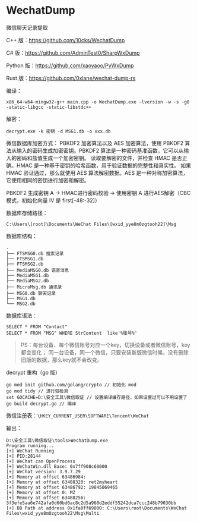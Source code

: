 # WechatDump
微信聊天记录提取

C++ 版：https://github.com/10cks/WechatDump

C# 版：https://github.com/AdminTest0/SharpWxDump

Python 版：https://github.com/xaoyaoo/PyWxDump

Rust 版：https://github.com/0xlane/wechat-dump-rs

编译：
```
x86_64-w64-mingw32-g++ main.cpp -o WechatDump.exe -lversion -w -s -g0 -static-libgcc -static-libstdc++
```

解密：
```
decrypt.exe -k 密钥 -d MSG1.db -o xxx.db
```
微信数据库加密方式： PBKDF2 加密算法以及 AES 加密算法，使用 PBKDF2 算法从输入的密码生成加密密钥。PBKDF2 算法是一种密码基准函数，它可以从输入的密码和盐值生成一个加密密钥。
读取要解密的文件，并检查 HMAC 是否正确。HMAC 是一种基于密钥的哈希函数，用于验证数据的完整性和真实性。
如果 HMAC 验证通过，那么就使用 AES 算法解密数据。AES 是一种对称加密算法，它使用相同的密钥进行加密和解密。

PBKDF2 生成密钥 A -> HMAC进行密码校验 -> 使用密钥 A 进行AES解密（CBC模式，初始化向量 IV 是 first[-48:-32]）

数据库存储路径：
```
C:\Users\[root]\Documents\WeChat Files\[wxid_yye8m0zgtooh22]\Msg
```

数据库结构：
```
.
├── FTSMSG0.db 搜索记录
├── FTSMSG1.db
├── FTSMSG2.db
├── MediaMSG0.db 语音消息
├── MediaMSG1.db
├── MediaMSG2.db
├── MicroMsg.db 通讯录
├── MSG0.db 聊天记录
├── MSG1.db
└── MSG2.db
```

数据库语法：
```
SELECT * FROM "Contact"
SELECT * FROM "MSG" WHERE StrContent  like'%账号%'
```

> PS：每台设备、每个微信账号对应一个key，切换设备或者微信账号，key都会变化；
> 同一台设备，同一个微信，只要安装新版微信时候，没有删除旧版的数据，那么key就不会改变。

decrypt 重构（go 版）
```
go mod init github.com/golang/crypto // 初始化 mod
go mod tidy // 进行包检测
set GOCACHE=D:\安全工具\微信取证 // 设置编译缓存路径，如果设置过可以不用设置了
go build decrypt.go // 编译
```

微信注册表：`\HKEY_CURRENT_USER\SOFTWARE\Tencent\WeChat`

输出：
```
D:\安全工具\微信取证\tools>WechatDump.exe
Program running...
[+] WeChat Running
[+] PID:28144
[+] WeChat can OpenProcess
[+] WeChatWin.dll Base: 0x7ff908c60000
[+] WeChat version: 3.9.7.29
[+] Memory at offset 63486984:
[+] Memory at offset 63488320: ret2myheart
[+] Memory at offset 63486792: 19845069465
[+] Memory at offset 0: MZ
[+] Memory at offset 63488256: 3f3efe5aa6e742afa0d60bd6ac8c2d5a960d2eddf55242dca7ccc248b79030bb
[+] DB Path at address 0x1fa0ff69000: C:\Users\root\Documents\WeChat Files\wxid_yye8m0zgtooh22\Msg\Multi
```
